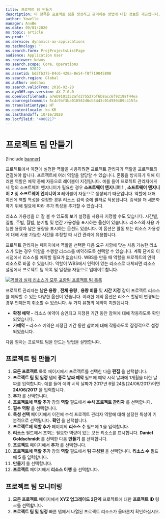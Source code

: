 ```yaml
---
title: 프로젝트 팀 만들기
description: 이 항목은 프로젝트 팀을 생성하고 관리하는 방법에 대한 정보를 제공합니다.
author: Yowelle
manager: AnnBe
ms.date: 09/01/2020
ms.topic: article
ms.prod: ''
ms.service: dynamics-ax-applications
ms.technology: ''
ms.search.form: ProjProjectsListPage
audience: Application User
ms.reviewer: kdwns
ms.search.scope: Core, Operations
ms.custom: 82022
ms.assetid: bd2fb375-84c6-428a-8e54-f0f719045898
ms.search.region: Global
ms.author: andchoi
ms.search.validFrom: 2016-02-28
ms.dyn365.ops.version: AX 7.0.0
ms.openlocfilehash: a7eb9101352afd27b527bf6b8acc6f92198f44ea
ms.sourcegitcommit: 5c4c9bf3ba018562d6cb3443c01d550489c415fa
ms.translationtype: HT
ms.contentlocale: ko-KR
ms.lasthandoff: 10/16/2020
ms.locfileid: "4080217"
---
```

# <a name="create-a-project-team"></a>프로젝트 팀 만들기

[!include [banner](../includes/banner.md)]

프로젝트에서 이전에 설정한 역할을 사용하려면 프로젝트 관리자가 역할을 프로젝트와 연결해야 합니다. 프로젝트에 여러 역할을 할당할 수 있습니다. 혼동을 방지하기 위해 이러한 역할은 예약 중에 자동으로 레이블이 지정됩니다. 예를 들어 프로젝트 관리자에게 세 명의 소프트웨어 엔지니어가 필요한 경우 **소프트웨어 엔지니어 1** , **소프트웨어 엔지니어 2** 및 **소프트웨어 엔지니어 3** 레이블이 자동으로 생성되기 때문입니다. 역할에 대해 이전에 역할 특성을 설정한 경우 리소스 검색 중에 필터로 적용됩니다. 검색을 더 세분화하기 위해 필요에 따라 추가 특성을 추가할 수 있습니다.

리소스 가용성을 더 잘 볼 수 있도록 보기 설정을 사용자 지정할 수도 있습니다. 시간별, 일별, 주별, 월별, 분기별 및 연간 가용성을 표시하는 옵션이 있습니다. 리소스의 사용 가능한 용량과 남은 용량을 표시하는 옵션도 있습니다. 이 옵션은 활동 또는 리소스 가용성에 대해 사용 가능한 시간을 추정할 때 시간 관리에 유용합니다.

프로젝트 관리자는 페이지에서 역할을 선택한 다음 요구 사항에 맞는 사용 가능한 리소스가 있는 경우 역할을 수행할 리소스를 예약하도록 선택할 수 있습니다. 계획 단계의 이 시점에서 리소스를 예약할 필요가 없습니다. WBS를 만들 때 역할을 프로젝트의 인력 리소스로 바꿀 수 있습니다. 역할이 WBS에서 인력이 있는 리소스로 대체되면 리소스 설정에서 프로젝트 팀 목록 및 일정을 자동으로 업데이트합니다.

[![역할과 실제 리소스가 모두 포함된 프로젝트 팀 목록](./media/projectresourcing03-1024x368.jpg)](./media/projectresourcing03.jpg) 

프로젝트 관리자는 **남은 용량** , **전체 용량** , **용량 비율** 및 **시간 지정** 같이 프로젝트 리소스를 예약할 수 있는 다양한 옵션이 있습니다. 이러한 예약 옵션은 리소스 할당이 변경되는 경우 언제든지 취소할 수 있습니다. 두 가지 유형의 예약이 지원됩니다.

- **확정 예약** – 리소스 예약이 승인되고 지정된 기간 동안 참여에 대해 작동하도록 확인되었습니다.
- **가예약** – 리소스 예약은 지정된 기간 동안 참여에 대해 작동하도록 잠정적으로 설정되었습니다.

다음 절차는 프로젝트 팀을 만드는 방법을 설명합니다.

## <a name="create-a-project-team"></a>프로젝트 팀 만들기

1. **모든 프로젝트** 목록 페이지에서 프로젝트를 선택한 다음 **편집** 을 선택합니다.
2. **프로젝트 팀 및 일정** 탭의 **종료 날짜 예약** 필드에 예약 시작 날짜에 1개월을 더한 날짜를 입력합니다. 예를 들어 예약 시작 날짜가 2017년 6월 24일(24/06/2017)이면 **24/06/2017** 을 입력합니다.
3. **추가** 를 선택합니다.
4. **프로젝트에 역할 추가** 창의 **역할** 필드에서 **수석 프로젝트 관리자** 를 선택합니다.
5. **필수 역량** 을 선택합니다.
6. **특성 선택** 페이지에서 이전에 수석 프로젝트 관리자 역할에 대해 설정한 특성이 기본적으로 선택됩니다. **확인** 을 선택합니다.
7. **프로젝트에 역할 추가** 페이지의 **리소스 수** 필드에 **1** 을 입력합니다.
8. **리소스** 필드에서 조회는 필요한 역량이 있는 모든 리소스를 표시합니다. **Daniel Goldschmidt** 를 선택한 다음 **만들기** 를 선택합니다.
9. **프로젝트** 페이지에서 **추가** 를 선택합니다.
10. **프로젝트에 역할 추가** 창의 **역할** 필드에서 **팀 구성원** 을 선택합니다. **리소스 수** 필드에 **5** 를 입력합니다.
11. **만들기** 를 선택합니다.
12. **프로젝트** 페이지에서 **리소스 이행** 을 선택합니다.

## <a name="monitor-project-teams"></a>프로젝트 팀 모니터링
1. **모든 프로젝트** 페이지에서 **XYZ 업그레이드 2단계** 프로젝트에 대한 **프로젝트 ID** 링크를 선택합니다.
2. **프로젝트 팀 및 일정** 빠른 탭에서 나열된 프로젝트 리소스가 올바른지 확인하십시오.
